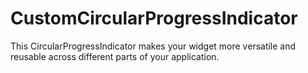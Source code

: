# CustomCircularProgressIndicator
This CircularProgressIndicator makes your widget more versatile and reusable across different parts of your application.
